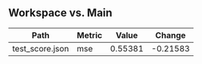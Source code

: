 ## Workspace vs. Main
| Path            | Metric   | Value   | Change   |
|-----------------|----------|---------|----------|
| test_score.json | mse      | 0.55381 | -0.21583 |
